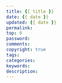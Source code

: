 ```yaml
---
title: {{ title }}
date: {{ date }}
updated: {{ date }}
permalink: 
top: 0
password:
comments: 
copyright: true
tags:
categories: 
keywords:
description:
---
```




<!-- more -->